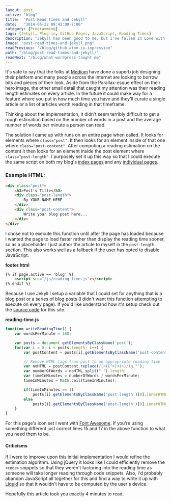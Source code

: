 ```yaml
---
layout: post
active: "blog"
title:  "Post Read Times and Jekyll"
date:   "2014-05-22 09:41:00-7:00"
category: [Programming]
tags: [Jekyll, Plug-in, GitHub Pages, JavaScript, Reading Times]
description: "Jekyll has been good to me, but I've fallen in Love with Medium's \"x min read\" metric and wanted it for my own site."
image: "post-read-times-and-jekyll.png"
readPrevious: "/blog/github-atom-io-impression"
path: "/blog/post-read-times-and-jekyll/"
readNext: "/blog/what-wordpress-taught-me"
---
```


It's safe to say that the folks at [Medium](https://medium.com) have done a superb job designing their platform and many people across the Internet are looking to borrow bits and pieces of their look. Aside from the Parallax-esque effect on their hero image, the other small detail that caught my attention was their reading length estimates on every article. In the future it could make way for a feature where you put in how much time you have and they'll curate a single article or a list of articles worth reading in that timeframe.

Thinking about the implementation, it didn't seem terribly difficult to get a rough estimation based on the number of words in a post and the average number of words per minute a person can read.

The solution I came up with runs on an entire page when called. It looks for elements where `class="post"`. It then looks for an element inside of that one where `class="post-content"`. After computing a reading estimation on the content it then looks for an element inside the post element where `class="post-length"`. I purposely set it up this way so that I could execute the same script on both my blog's [index pages](../../blog/index.html) and any [individual pages](../../blog/post-read-times-and-jekyll/).

### Example HTML:
``` html
<div class="post">
    <h3>Post's Title</h3>
    <div class="post-length">
        By YOUR-NAME-HERE
    </div>
    <div class="post-content">
        Write your blog post here...
    </div>
</div>
```

I chose not to execute this function until after the page has loaded because I wanted the page to load faster rather than display the reading time sooner, so as a placeholder I just author the article to myself in the `post-length` section. This also works well as a fallback if the user has opted to disable JavaScript.

**footer.html**
``` html
{% if page.active == 'blog' %}
    <script src="/js/reading-time.js"></script>
{% endif %}
```

Because I use Jekyll I setup a variable that I could set for anything that is a blog post or a series of blog posts (I didn't want this function attempting to execute on every page). If you'd like understand how it's setup check out the [source code](https://github.com/michaeljdeeb/michaeljdeeb.github.io) for this site.

**reading-time.js**
``` js
function writeReadingTime() {
    var wordsPerMinute = 180;

    var posts = document.getElementsByClassName('post');
    for(var i = 0; i < posts.length; i++) {
        var postContent = posts[i].getElementsByClassName('post-content')[0].innerHTML;

        // Remove HTML tags from post to an appropriate reading time
        var noHTML = postContent.replace(/(<([^>]+)>)/ig,"");
        var numberOfWords = noHTML.split(" ").length;
        var timeInMinutes = numberOfWords / wordsPerMinute;
        timeInMinutes = Math.ceil(timeInMinutes);

        if(timeInMinutes == 1)
            posts[i].getElementsByClassName('post-length')[0].innerHTML = '<i class="fa fa-clock-o"></i> 1 minute in length';
        else
            posts[i].getElementsByClassName('post-length')[0].innerHTML = '<i class="fa fa-clock-o"></i> ' + timeInMinutes + ' minutes in length';
    }
}
```

For this page's icon set I went with [Font Awesome](http://fortawesome.github.io/Font-Awesome/). If you're using something different just correct lines 15 and 17 in the above function to what you need them to be.

#### Criticisms
If I were to improve upon this initial implementation I would refine the estimation algorithm. Using jQuery it looks like I could efficiently remove the `<code>` snippets so that they weren't factoring into the reading time as someone will take longer reading through code snippets. Also, I'd probably abandon JavaScript all together for this and find a way to write it up with [Liquid](http://docs.shopify.com/themes/liquid-basics) so that it wouldn't have to be computed by the user's device.

Hopefully this article took you exactly 4 minutes to read.

